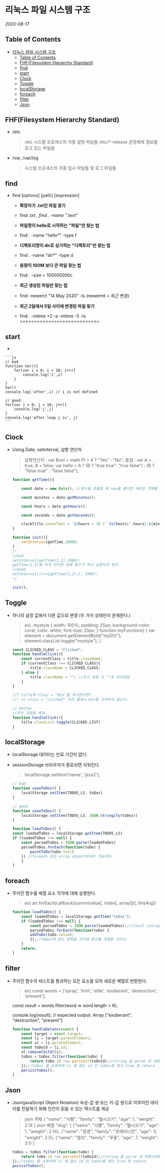 # 리눅스 파일 시스템 구조

*2020-08-17*

## Table of Contents

- [리눅스 파일 시스템 구조](#리눅스-파일-시스템-구조)
  - [Table of Contents](#table-of-contents)
  - [FHF(Filesystem Hierarchy Standard)](#fhffilesystem-hierarchy-standard)
  - [find](#find)
  - [start](#start)
  - [Clock](#clock)
  - [Toggle](#toggle)
  - [localStorage](#localstorage)
  - [foreach](#foreach)
  - [filter](#filter)
  - [Json](#json)

## FHF(Filesystem Hierarchy Standard)

  - /etc

    > /etc 시스템 프로세스의 각종 설명 파일들
    /etc/*-release 운영체제 정보를 갖고 있는 파일들

  - /var, /var/log

    > 시스템 프로세스의 각종 임시 파일들 및 로그 파일들

## find
  
  - find [options] [path] [expression]

    * __확장자가 .txt인 파일 찾기__
    * find *.txt , find . -name "*.text"
    * __파일명이 hello로 시작하는 "파일"만 찾는 법__
    * find . -name "hello*" -type f
    * __디렉토리명이 dir로 싲가하는 "디렉토리"만 찾는 법__
    * find . -name "dir*" -type d
    
    * __용량이 100M 보다 큰 파일 찾는 법__
    * find . -size + 100000000c
    * __최근 생성된 파일만 찾는 법__
    * find -newerct "14 May 2020" -ls (newermt = 최근 변경)
    * __최근 2일에서 5일 사이에 변경된 파일 찾기__
    * find . -mtime +2 -a -mtime -5 -ls
    ============================

## start

  - 
    

    ```js
    // bad
    function Var(){
        for(var i = 0; i < 10; i++){
            console.log('i',i)
        }
    }
    Var()
    console.log('after',i) // i is not defined

    // good
    for(var j = 0; j < 10; j++){
        console.log('j',j)
    }
    console.log('after loop j is', j)
    ```

## Clock

  - Using Date, setinterval, 삼항 연산자

    > 삼항연산자 : var Bool = math.PI > 4 ? "Yes" : "No";
    중첩 : var A = true, B = false;
    var hello = A ? (B ? "true true": "true false") :
    (B ? "false true" : "false false");

    ```js
    function getTime(){

        const date = new Date(); //함수를 호출할 때 new를 붙이면 새로운 객체를 만든 뒤 이를 리턴함.

        const minutes = date.getMinutes();

        const hours = date.getHours();

        const seconds = date.getSeconds();

        clockTitle.innerText = `${hours < 10 ? `0${hours}`:hours}:${minutes < 10 ? `0${minutes}`:minutes}:${seconds  < 10 ? `0${seconds}` : seconds}`;
    }

    function init(){
        setInterval(getTime,1000);
    }
    /*
    //bad
    setInterval(getTime(1,2),1000);
    getTime(1,2)을 하게 된다면 실제 함수가 즉시 실행되게 된다.
    //good
    setInterval(()=>{getTime(1,2);}, 1000);
    */

    init();

    ```
    
## Toggle
  - 하나의 설정 값에서 다른 값으로 변경 (두 가지 상태만이 존재한다.)

    > ex) 
    .mystyle {
    width: 100%;
    padding: 25px;
    background-color: coral;
    color: white;
    font-size: 25px;
    }
    function myFunction() {
    var element = document.getElementById("myDIV");
    element.classList.toggle("mystyle");
    }

    ```js
    const CLICKED_CLASS = "Clicked";
    function handleClick(){
        const currentClass = title.className;
        if (currentClass !== CLICKED_CLASS){
            title.className = CLICKED_CLASS;
        } else {
            title.className = ""; //초기 설정 다 ""로 되어있음
        }
    }

    //? title에 class = "btn"을 추가한다면?...
    //! => class = "clicked" 이전 클래스 btn을 고려하지 않는다.

    // better
    //모든 과정을 축약
    function handleClick(){
        title.classList.toggle(CLICKED_LIST)
    }

    ```
## localStorage
  - localStorage 데이터는 만료 기간이 없다.
  - sessionStorage 브라우저가 종료되면 지워진다.

    > localStorage.setItem('name', 'jess2');

    ```js
    // bad
    function saveToDos() {
        localStorage.setItem(TODOS_LS, toDos)
    }

    // good
    function saveToDos() {
        localStorage.setItem(TODOS_LS, JSON.stringify(toDos))
    }

    function loadToDos() {
    const loadedToDos = localStorage.getItem(TODOS_LS)
    if (loadedToDos !== null) {
        const parsedToDos = JSON.parse(loadedToDos)
        parsedToDos.forEach(function(toDo) {
            paintToDo(toDo.text)
        }) //foreach 문은 array object에서만 가능하다.
        }
    }
    ```
## foreach
  - 주어진 함수를 배열 요소 각각에 대해 실행한다.

    > ex) arr.forEach(callback(currentvalue[, index[, array]])[, thisArg])

    ```js
    function loadToDos() {
        const loadedToDos = localStorage.getItem("toDos");
        if (loadedToDos !== null) {
            const parsedToDos = JSON.parse(loadedToDos);//(local storage string으로 줘야함 아님 걍 object 라고 하더라.) string 객체를 json 객체로 변환시켜주자.
            parsedToDos.forEach(function(toDo) {
            addToDo(toDo.value);
            });//toDos에 있는 항목들 각각에 함수를 적용할 것이다.
        }
        return;
    }
    ```

## filter

  - 주어진 함수의 테스트를 통과하는 모든 요소를 모아 새로운 배열로 반환한다.

    >ex) const words = ['spray', 'limit', 'elite', 'exuberant', 'destruction', 'present'];

    const result = words.filter(word => word.length > 6);

    console.log(result);
    // expected output: Array ["exuberant", "destruction", "present"]

    ```js
    function handleDelete(event) {
        const target = event.target;
        const li = target.parentElement;
        const ul = li.parentElement;
        const toDoId = li.id;
        ul.removeChild(li);
        toDos = toDos.filter(function(toDo) {
            return toDo.id !== parseInt(toDoId);//string 을 parse 로 변환시켜줌
        });//toDos 를 순회하며 li 에 없는 id 인 toDos를 체크 true 면 return
        persistToDos();
    }
    ```

## Json

  - Json(javaScript Object Notation) 속성-값 쌍 또는 키-값 쌍으로 이루어진 데이터를 전달하기 위해 인간이 읽을 수 있는 텍스트를 제공

    >json 객체
    {
    "name": "식빵",
    "family": "웰시코기",
    "age": 1,
    "weight": 2.14
    }
    json 배열
    "dog": [
    {"name": "식빵", "family": "웰시코기", "age": 1, "weight": 2.14},
    {"name": "콩콩", "family": "포메라니안", "age": 3, "weight": 2.5},
    {"name": "젤리", "family": "푸들", "age": 7, "weight": 3.1}
    ]

    ```js
    toDos = toDos.filter(function(toDo) {
        return toDo.id !== parseInt(toDoId);//string 을 parse 로 변환시켜줌
    });//toDos 를 순회하며 li 에 없는 id 인 toDos를 체크 true 면 return
    persistToDos();
    ```
